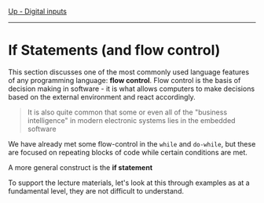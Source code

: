 [Up - Digital inputs](Digital_Inputs_1.md)

--- 

# If Statements (and flow control)

This section discusses one of the most commonly used language features of any programming language: **flow control**. Flow control is the basis of decision making in software - it is what allows computers to make decisions based on the external environment and react accordingly. 

> It is also quite common that some or even all of the "business intelligence" in modern electronic systems lies in the embedded software

We have already met some flow-control in the `while` and `do-while`, but these are focused on repeating blocks of code while certain conditions are met.

A more general construct is the **if statement**

To support the lecture materials, let's look at this through examples as at a fundamental level, they are not difficult to understand.


